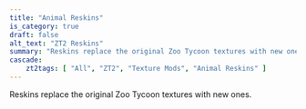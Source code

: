 ```yaml
---
title: "Animal Reskins"
is_category: true
draft: false
alt_text: "ZT2 Reskins"
summary: "Reskins replace the original Zoo Tycoon textures with new ones."
cascade: 
    zt2tags: [ "All", "ZT2", "Texture Mods", "Animal Reskins" ]
---
```


Reskins replace the original Zoo Tycoon textures with new ones.